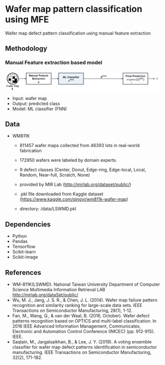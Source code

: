 # Wafer map pattern classification using MFE

Wafer map defect pattern classification using manual feature extraction

## Methodology

### Manual Feature extraction based model

![](https://github.com/DMkelllog/WMPC_MFE/blob/main/MFE%20flow.PNG?raw=true)

* Input:    wafer map
* Output: predicted class
* Model:  ML classifier (FNN)

## Data

* WM811K
  * 811457 wafer maps collected from 46393 lots in real-world fabrication

  * 172950 wafers were labeled by domain experts.

  * 9 defect classes (Center, Donut, Edge-ring, Edge-local, Local, Random, Near-full, Scratch, None)

    

  * provided by MIR Lab (http://mirlab.org/dataset/public/)

  * .pkl file downloaded from Kaggle dataset (https://www.kaggle.com/qingyi/wm811k-wafer-map)

  * directory: /data/LSWMD.pkl

## Dependencies

* Python
* Pandas
* Tensorflow
* Scikit-learn
* Scikit-image

## References

* WM-811K(LSWMD). National Taiwan University Department of Computer Science Multimedia Information Retrieval LAB http://mirlab.org/dataSet/public/
* Wu, M. J., Jang, J. S. R., & Chen, J. L. (2014). Wafer map failure pattern recognition and similarity ranking for large-scale data sets. IEEE Transactions on Semiconductor Manufacturing, 28(1), 1-12.
* Fan, M., Wang, Q., & van der Waal, B. (2016, October). Wafer defect patterns recognition based on OPTICS and multi-label classification. In 2016 IEEE Advanced Information Management, Communicates, Electronic and Automation Control Conference (IMCEC) (pp. 912-915). IEEE.
* Saqlain, M., Jargalsaikhan, B., & Lee, J. Y. (2019). A voting ensemble classifier for wafer map defect patterns identification in semiconductor manufacturing. IEEE Transactions on Semiconductor Manufacturing, 32(2), 171-182.
